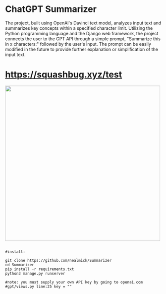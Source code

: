 # ChatGPT Summarizer

The project, built using OpenAI's Davinci text model, analyzes input text and summarizes key concepts within a specified character limit. Utilizing the Python programming language and the Django web framework, the project connects the user to the GPT API through a simple prompt, "Summarize this in x characters:" followed by the user's input. The prompt can be easily modified in the future to provide further explanation or simplification of the input text.

# https://squashbug.xyz/test

<img src="https://i.imgur.com/Lj0yFJS.png" width="500" height="500" />

```

#install:

git clone https://github.com/nealmick/Summarizer
cd Summarizer
pip install -r requirements.txt
python3 manage.py runserver

#note: you must supply your own API key by going to openai.com
#gpt/views.py line:25 key = ""

```
